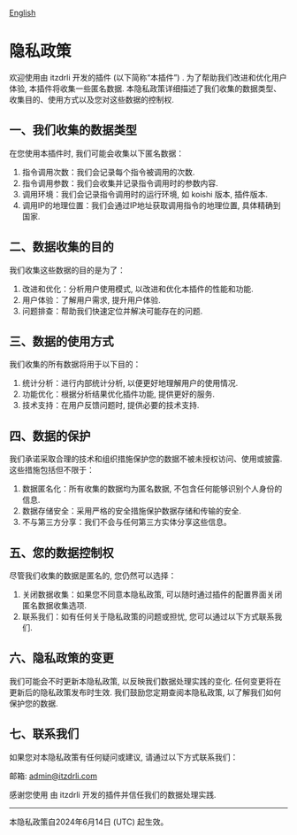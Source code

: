 [English](privacy_policy_en.md)

# 隐私政策

欢迎使用由 itzdrli 开发的插件 (以下简称“本插件”) . 为了帮助我们改进和优化用户体验, 本插件将收集一些匿名数据. 本隐私政策详细描述了我们收集的数据类型、收集目的、使用方式以及您对这些数据的控制权. 

## 一、我们收集的数据类型

在您使用本插件时, 我们可能会收集以下匿名数据：

  1. 指令调用次数：我们会记录每个指令被调用的次数. 
  2. 指令调用参数：我们会收集并记录指令调用时的参数内容. 
  3. 调用环境：我们会记录指令调用时的运行环境, 如 koishi 版本, 插件版本. 
  4. 调用IP的地理位置：我们会通过IP地址获取调用指令的地理位置, 具体精确到国家. 

## 二、数据收集的目的

我们收集这些数据的目的是为了：

  1. 改进和优化：分析用户使用模式, 以改进和优化本插件的性能和功能. 
  2. 用户体验：了解用户需求, 提升用户体验. 
  3. 问题排查：帮助我们快速定位并解决可能存在的问题. 

## 三、数据的使用方式

我们收集的所有数据将用于以下目的：

  1. 统计分析：进行内部统计分析, 以便更好地理解用户的使用情况. 
  2. 功能优化：根据分析结果优化插件功能, 提供更好的服务. 
  3. 技术支持：在用户反馈问题时, 提供必要的技术支持. 

## 四、数据的保护

我们承诺采取合理的技术和组织措施保护您的数据不被未授权访问、使用或披露. 这些措施包括但不限于：

  1. 数据匿名化：所有收集的数据均为匿名数据, 不包含任何能够识别个人身份的信息. 
  2. 数据存储安全：采用严格的安全措施保护数据存储和传输的安全. 
  3. 不与第三方分享：我们不会与任何第三方实体分享这些信息。

## 五、您的数据控制权

尽管我们收集的数据是匿名的, 您仍然可以选择：

  1. 关闭数据收集：如果您不同意本隐私政策, 可以随时通过插件的配置界面关闭匿名数据收集选项. 
  2. 联系我们：如有任何关于隐私政策的问题或担忧, 您可以通过以下方式联系我们. 

## 六、隐私政策的变更

我们可能会不时更新本隐私政策, 以反映我们数据处理实践的变化. 任何变更将在更新后的隐私政策发布时生效. 我们鼓励您定期查阅本隐私政策, 以了解我们如何保护您的数据. 

## 七、联系我们

如果您对本隐私政策有任何疑问或建议, 请通过以下方式联系我们：

邮箱: admin@itzdrli.com

感谢您使用 由 itzdrli 开发的插件并信任我们的数据处理实践. 

***
本隐私政策自2024年6月14日 (UTC) 起生效。